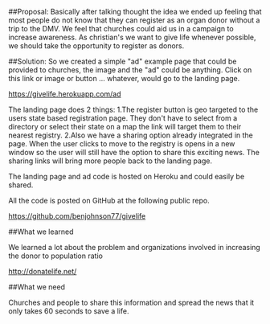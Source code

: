 ##Proposal:
Basically after talking thought the idea we ended up feeling that most people do not know that they can register as an organ donor without a trip to the DMV. We feel that churches could aid us in a campaign to increase awareness. As christian's we want to give life whenever possible, we should take the opportunity to register as donors.  

##Solution:
So we created a simple "ad" example page that could be provided to churches, the image and the "ad" could be anything. Click on this link or image or button ... whatever, would go to the landing page. 

https://givelife.herokuapp.com/ad

The landing page does 2 things:
1.The register button is geo targeted to the users state based registration page. They don't have to select from a directory or select their state on a map the link will target them to their nearest registry.
2.Also we have a sharing option already integrated in the page. When the user clicks to move to the registry is opens in a new window so the user will still have the option to share this exciting news. The sharing links will bring more people back to the landing page. 

The landing page and ad code is hosted on Heroku and could easily be shared. 

All the code is posted on GitHub at the following public repo. 

https://github.com/benjohnson77/givelife 


##What we learned

We learned a lot about the problem and organizations involved in increasing the donor to population ratio

http://donatelife.net/

##What we need

Churches and people to share this information and spread the news that it only takes 60 seconds to save a life.

